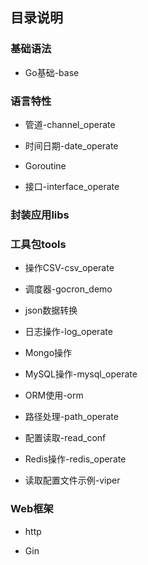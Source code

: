 ## 目录说明


### 基础语法
* Go基础-base


### 语言特性
- 管道-channel_operate

- 时间日期-date_operate

- Goroutine

- 接口-interface_operate


### 封装应用libs


### 工具包tools
* 操作CSV-csv_operate

* 调度器-gocron_demo

- json数据转换

* 日志操作-log_operate

- Mongo操作

* MySQL操作-mysql_operate

* ORM使用-orm

* 路径处理-path_operate

* 配置读取-read_conf

* Redis操作-redis_operate

- 读取配置文件示例-viper

### Web框架

- http

- Gin

